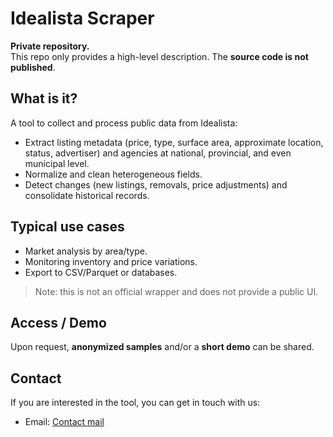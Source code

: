 # Idealista Scraper

**Private repository.**  
This repo only provides a high-level description. The **source code is not published**.

## What is it?

A tool to collect and process public data from Idealista:

* Extract listing metadata (price, type, surface area, approximate location, status, advertiser) and agencies at national, provincial, and even municipal level.
* Normalize and clean heterogeneous fields.
* Detect changes (new listings, removals, price adjustments) and consolidate historical records.

## Typical use cases

* Market analysis by area/type.
* Monitoring inventory and price variations.
* Export to CSV/Parquet or databases.

> Note: this is not an official wrapper and does not provide a public UI.

## Access / Demo

Upon request, **anonymized samples** and/or a **short demo** can be shared.

## Contact

If you are interested in the tool, you can get in touch with us:

* Email: [Contact mail](mailto:subtle.xerinae.wdnz@mask.me)
